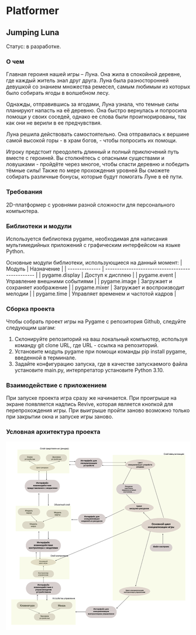 # Platformer
## Jumping Luna 

Статус: в разработке.

### О чем

Главная героиня нашей игры – Луна. Она жила в спокойной деревне, где каждый житель знал друг друга. Луна была разносторонней девушкой со знанием множества ремесел, самым любимым из которых было собирать ягоды в волшебном лесу.

Однажды, отправившись за ягодами, Луна узнала, что темные силы планируют напасть на её деревню. Она быстро вернулась и попросила помощи у своих соседей, однако ее слова были проигнорированы, так как они не верили в ее предчувствия. 

Луна решила действовать самостоятельно. Она отправилась к вершине самой высокой горы - в храм богов, - чтобы попросить их помощи. 

Игроку предстоит преодолеть длинный и полный приключений путь вместе с героиней. Вы столкнётесь с опасными существами и ловушками - пройдёте через многое, чтобы спасти деревню и победить тёмные силы! Также по мере прохождения уровней Вы сможете собирать различные бонусы, которые будут помогать Луне в её пути.

### Требования

2D-платформер с уровнями разной сложности для персонального компьютера.

### Библиотеки и модули 

Используется библиотека pygame, необходимая для написания мультимедийных приложений с графическим интерфейсом на языке Python. 

Основные модули библиотеки, использующиеся на данный момент:
| Модуль         | Назначение                                       |
| -------------- | ------------------------------------------------ |
| pygame.display | Доступ к дисплею                                 |
| pygame.event   | Управление внешними событиями                    |
| pygame.image	 | Загружает и сохраняет изображение                |
| pygame.mixer	 | Загружает и воспроизводит мелодии                |
| pygame.time	   | Управляет временем и частотой кадров             |

### Сборка проекта

Чтобы собрать проект игры на Pygame с репозитория Github, следуйте следующим шагам:

1. Склонируйте репозиторий на ваш локальный компьютер, используя команду git clone URL, где URL - ссылка на репозиторий.
2. Установите модуль pygame при помощи команды pip install pygame, введенной в терминале.
3. Задайте конфигурацию запуска, где в качестве запускаемого файла установите main.py, интерпретатор установите Python 3.10.

### Взаимодействие с приложением 

При запуске проекта игра сразу же начинается. При проигрыше на экране появляется надпись Revive, которая является кнопкой для перепрохождения игры. При выигрыше пройти заново возможно только при закрытии окна и запуске игры заново.

### Условная архитектура проекта

![Рис. 1 - Условная архитектура игры](./for%20readme/scheme_for_platformer.png)  

